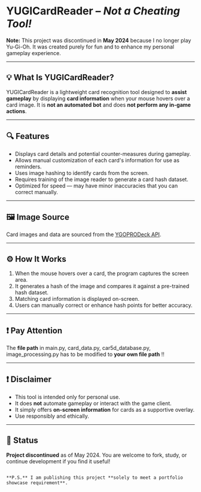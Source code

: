 # YUGICardReader – *Not a Cheating Tool!*

**Note:** This project was discontinued in **May 2024** because I no longer play Yu-Gi-Oh. It was created purely for fun and to enhance my personal gameplay experience.

---

## 💡 What Is YUGICardReader?

YUGICardReader is a lightweight card recognition tool designed to **assist gameplay** by displaying **card information** when your mouse hovers over a card image. It is **not an automated bot** and does **not perform any in-game actions**.

---

## 🔍 Features

- Displays card details and potential counter-measures during gameplay.
- Allows manual customization of each card's information for use as reminders.
- Uses image hashing to identify cards from the screen.
- Requires training of the image reader to generate a card hash dataset.
- Optimized for speed — may have minor inaccuracies that you can correct manually.

---

## 🖼️ Image Source

Card images and data are sourced from the [YGOPRODeck API](https://ygoprodeck.com/).

---

## ⚙️ How It Works

1. When the mouse hovers over a card, the program captures the screen area.
2. It generates a hash of the image and compares it against a pre-trained hash dataset.
3. Matching card information is displayed on-screen.
4. Users can manually correct or enhance hash points for better accuracy.

---

## ❗ Pay Attention

The **file path** in main.py, card_data.py, car5d_database.py, image_processing.py has to be modified to **your own file path** !!

---
## ❗ Disclaimer

- This tool is intended only for personal use.
- It does **not** automate gameplay or interact with the game client.
- It simply offers **on-screen information** for cards as a supportive overlay.
- Use responsibly and ethically.

---

## 📌 Status

**Project discontinued** as of May 2024. You are welcome to fork, study, or continue development if you find it useful!
```

**P.S.** I am publishing this project **solely to meet a portfolio showcase requirement**.
